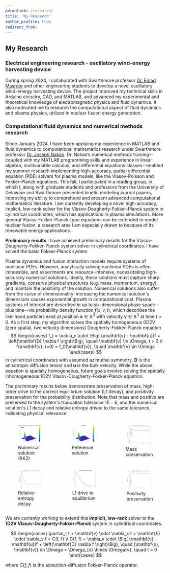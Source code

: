 ```yaml
---
permalink: /research/
title: 'My Research'
author_profile: true
redirect_from: 
---
```


My Research
------
[comment]: <> (I am driven to utilize engineering and mathematics to solve pressing societal problems. Growing up in Portland, Oregon, witnessing the devastating climate-change-induced wildfires on Pacific Northwest forests impressed upon me the necessity of mitigating global warming. Studying engineering and applied mathematics has motivated me to use my STEM background to slow climate change by researching renewable energy sources. )

### Electrical engineering research - oscillatory wind-energy harvesting device
During spring 2024, I collaborated with Swarthmore professor [Dr. Emad Masroor](https://emadmasroor.github.io/) and other engineering students to develop a novel oscillatory wind-energy harvesting device. The project improved my technical skills in Arduino circuitry, CAD, and MATLAB, and advanced my experimental and theoretical knowledge of electromagnetic physics and fluid dynamics. It also motivated me to research the computational aspect of fluid dynamics and plasma physics, utilized in nuclear fusion energy generation. 

### Computational fluid dynamics and numerical methods research
Since January 2024, I have been applying my experience in MATLAB and fluid dynamics to computational mathematics research under Swarthmore professor [Dr. Joseph Nakao](https://jhknakao.github.io/). Dr. Nakao’s numerical methods training--coupled with my MATLAB programming skills and experience in linear algebra, multivariable calculus, and differential equations classes--enabled my summer research implementing high-accuracy, partial differential equation (PDE) solvers for plasma models, like the Vlasov-Poisson and Fokker-Planck equations. This fall, I participated in a reading group, in which I, along with graduate students and professors from the University of Delaware and Swarthmore presented kinetic modeling journal papers, improving my ability to comprehend and present advanced computational mathematics literature. I am currently developing a novel high-accuracy, implicit, low-rank solver for the Vlasov-Dougherty-Fokker-Planck system in cylindrical coordinates, which has applications in plasma simulations. More general Vlasov-Fokker-Planck-type equations can be extended to model nuclear fusion, a research area I am especially drawn to because of its renewable energy applications. 

**Preliminary results**
I have achieved preliminary results for the Vlasov-Dougherty-Fokker-Planck system solver in cylindrical coordinates. I have solved the basic Fokker-Planck system 

Plasma dynamics and fusion interaction models require systems of nonlinear PDEs. However, analytically solving nonlinear PDEs is often impossible, and experiments are resource-intensive, necessitating high-accuracy numerical solutions. Ideally, these solutions must capture sharp gradients, conserve physical structures (e.g. mass, momentum, energy), and maintain the positivity of the solution. Numerical solutions also suffer from the curse of dimensionality: increasing the numerical solution's dimensions causes exponential growth in computational cost. Plasma systems of interest are described in up to six-dimensional phase space--plus time--via probability density function $f(x, v, t)$, which describes the likelihood particles exist at position $\mathbf{x} \in \mathbb{R}^3$ with velocity $\mathbf{v} \in \mathbb{R}^3$ at time $t > 0$. As a first step, my algorithm solves the spatially homogeneous 0D2V (zero spatial, two velocity dimensions) Dougherty-Fokker-Planck equation 
$$
\begin{cases}
    f_t = \nabla_v \cdot \Big( (\mathbf{v} - \mathbf{u})f + \left(\mathbf{D} \nabla f \right)\Big), \quad \mathbf{v} \in \Omega, t > 0 \\
    f(\mathbf{v}; t=0) = f_0(\mathbf{v}), \quad \mathbf{v} \in \Omega
\end{cases}
$$
in cylindrical coordinates with assumed azimuthal symmetry. $\mathbf{D}$ is the anisotropic diffusion tensor and $\mathbf{u}$ is the bulk velocity. While the above equation is spatially homogeneous, future goals involve solving the spatially inhomogeneous 1D2V Vlasov-Dougherty-Fokker-Planck equation.

The preliminary results below demonstrate preservation of mass, high-order drive to the correct equilibrium solution (L1 decay), and positivity preservation for the probability distribution. Note that mass and positive are preserved to the system's truncation tolerance $1E-6$, and the numerical solution's L1 decay and relative entropy drivee to the same tolerance, indicating physical relevance.

<div style="display: flex; gap: 10px;">
    <figure>
    <img src="https://raw.githubusercontent.com/dylan-jacobs/computational-fluid-dynamics/main/Fokker-Planck%20Solver/Cylindrical%20Coordinates/Implicit/Plots/RK2/numerical_solution.jpg" alt="Numerical solution for Fokker-Planck system in cylindrical coordinates" width=250>
    <figcaption>Numerical solution (RK2)</figcaption>
    </figure>
  <figure>
    <img src="https://raw.githubusercontent.com/dylan-jacobs/computational-fluid-dynamics/main/Fokker-Planck%20Solver/Cylindrical%20Coordinates/Implicit/Plots/RK2/exact_solution.jpg" alt="Reference solution for Fokker-Planck system in cylindrical coordinates" width=250>
    <figcaption>Reference solution</figcaption>
  </figure>
  <figure>
    <img src="https://raw.githubusercontent.com/dylan-jacobs/computational-fluid-dynamics/main/Fokker-Planck%20Solver/Cylindrical%20Coordinates/Implicit/Plots/RK2/mass.jpg" alt="Mass conservation" width=250>
    <figcaption>Mass conservation</figcaption>
  </figure>
</div>
<div style="display: flex; gap: 10px;">
  <figure>
    <img src="https://raw.githubusercontent.com/dylan-jacobs/computational-fluid-dynamics/main/Fokker-Planck%20Solver/Cylindrical%20Coordinates/Implicit/Plots/RK2/relative_entropy.jpg" alt="Numerical solution for Fokker-Planck system in cylindrical coordinates" width=250>
    <figcaption>Relative entropy decay</figcaption>
  </figure>
  <figure>
    <img src="https://raw.githubusercontent.com/dylan-jacobs/computational-fluid-dynamics/main/Fokker-Planck%20Solver/Cylindrical%20Coordinates/Implicit/Plots/RK2/l1.jpg" alt="Reference solution for Fokker-Planck system in cylindrical coordinates" width=250>
    <figcaption>L1 drive to equilibrium</figcaption>
  </figure>
  <figure>
    <img src="https://raw.githubusercontent.com/dylan-jacobs/computational-fluid-dynamics/main/Fokker-Planck%20Solver/Cylindrical%20Coordinates/Implicit/Plots/RK2/minimum_values.jpg" alt="Mass conservation" width=250>
    <figcaption>Positivity preservation</figcaption>
  </figure>
</div>

We are currently working to extend this **implicit, low-rank** solver to the **1D2V Vlasov-Dougherty-Fokker-Planck** system in cylindrical coordinates.

$$
\begin{cases}
\partial_t f + \mathbf{v} \cdot \nabla_x f + \mathbf{E} \cdot \nabla_v f = C(f, f) \\
C(f, f) = \nabla_v \cdot \Big( (\mathbf{v} - \mathbf{u})f + \left(\mathbf{D} \nabla f \right)\Big), \quad (\mathbf{x}, \mathbf{v}) \in \Omega = \Omega_{x} \times \Omega{v}, \quad t > 0 
\end{cases}
$$

where $C(f, f)$ is the advection-diffusion Fokker-Planck operator.